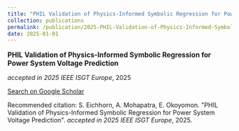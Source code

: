 ```yaml
---
title: "PHIL Validation of Physics-Informed Symbolic Regression for Power System Voltage Prediction"
collection: publications
permalink: /publication/2025-PHIL-Validation-of-Physics-Informed-Symbolic-Regre
date: 2025-01-01
---
```

<p style="font-size: 1.1em; margin-bottom: 0.5em;"><b>PHIL Validation of Physics-Informed Symbolic Regression for Power System Voltage Prediction</b></p>
<p style="margin-bottom: 0.5em;"><em>accepted in 2025 IEEE ISGT Europe</em>, 2025</p>
<p style="margin-bottom: 0.5em;"><a href="https://scholar.google.com/scholar?q=PHIL+Validation+of+Physics-Informed+Symbolic+Regression+for+Power+System+Voltage+Prediction" target="_blank">Search on Google Scholar</a></p>
<p>Recommended citation: S. Eichhorn, A. Mohapatra, E. Okoyomon. "PHIL Validation of Physics-Informed Symbolic Regression for Power System Voltage Prediction". <em>accepted in 2025 IEEE ISGT Europe</em>, 2025.</p>